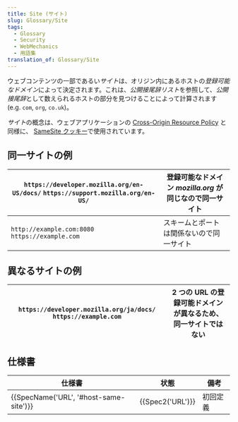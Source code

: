 ```yaml
---
title: Site (サイト)
slug: Glossary/Site
tags:
  - Glossary
  - Security
  - WebMechanics
  - 用語集
translation_of: Glossary/Site
---
```

ウェブコンテンツの一部であるい*サイト*は、オリジン内にあるホストの*登録可能なドメイン*によって決定されます。これは、*公開接尾辞リスト*を参照して、*公開接尾辞*として数えられるホストの部分を見つけることによって計算されます (e.g. `com`, `org`, `co.uk`)。

*サイト*の概念は、ウェブアプリケーションの [Cross-Origin Resource Policy](</ja/docs/Web/HTTP/Cross-Origin_Resource_Policy_(CORP)>) と同様に、 [SameSite クッキー](/ja/docs/Web/HTTP/Headers/Set-Cookie#Directives)で使用されています。

## 同一サイトの例

| `https://developer.mozilla.org/en-US/docs/` `https://support.mozilla.org/en-US/` | 登録可能なドメイン _mozilla.org_ が同じなので同一サイト |
| -------------------------------------------------------------------------------- | ------------------------------------------------------- |
| `http://example.com:8080` `https://example.com`                                  | スキームとポートは関係ないので同一サイト                |

## 異なるサイトの例

| `https://developer.mozilla.org/ja/docs/` `https://example.com` | 2 つの URL の登録可能ドメインが異なるため、同一サイトではない |
| -------------------------------------------------------------- | ------------------------------------------------------------- |

## 仕様書

| 仕様書                                               | 状態                 | 備考     |
| ---------------------------------------------------- | -------------------- | -------- |
| {{SpecName('URL', '#host-same-site')}} | {{Spec2('URL')}} | 初回定義 |
